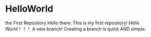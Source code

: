 # HelloWorld
the First Repository
Hello there:
This is my first repository!
Hello World！！！
A new branch!
Creating a branch is quick AND simple.
